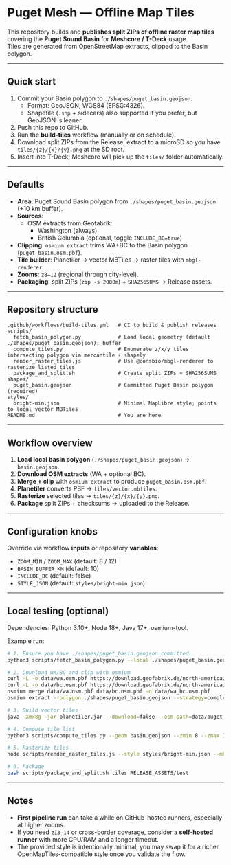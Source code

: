 # Puget Mesh — Offline Map Tiles

This repository builds and **publishes split ZIPs of offline raster map tiles** covering the **Puget Sound Basin** for **Meshcore / T-Deck** usage.  
Tiles are generated from OpenStreetMap extracts, clipped to the Basin polygon.

---

## Quick start

1. Commit your Basin polygon to `./shapes/puget_basin.geojson`.  
   - Format: GeoJSON, WGS84 (EPSG:4326).  
   - Shapefile (`.shp` + sidecars) also supported if you prefer, but GeoJSON is leaner.  
2. Push this repo to GitHub.  
3. Run the **build-tiles** workflow (manually or on schedule).  
4. Download split ZIPs from the Release, extract to a microSD so you have `tiles/{z}/{x}/{y}.png` at the SD root.  
5. Insert into T-Deck; Meshcore will pick up the `tiles/` folder automatically.

---

## Defaults

- **Area**: Puget Sound Basin polygon from `./shapes/puget_basin.geojson` (+10 km buffer).  
- **Sources**:  
  - OSM extracts from Geofabrik:  
    - Washington (always)  
    - British Columbia (optional, toggle `INCLUDE_BC=true`)  
- **Clipping**: `osmium extract` trims WA+BC to the Basin polygon (`puget_basin.osm.pbf`).  
- **Tile builder**: Planetiler → vector MBTiles → raster tiles with `mbgl-renderer`.  
- **Zooms**: `z8–12` (regional through city-level).  
- **Packaging**: split ZIPs (`zip -s 2000m`) + `SHA256SUMS` → Release assets.

---

## Repository structure

```
.github/workflows/build-tiles.yml   # CI to build & publish releases
scripts/
  fetch_basin_polygon.py            # Load local geometry (default ./shapes/puget_basin.geojson); buffer
  compute_tiles.py                  # Enumerate z/x/y tiles intersecting polygon via mercantile + shapely
  render_raster_tiles.js            # Use @consbio/mbgl-renderer to rasterize listed tiles
  package_and_split.sh              # Create split ZIPs + SHA256SUMS
shapes/
  puget_basin.geojson               # Committed Puget Basin polygon (required)
styles/
  bright-min.json                   # Minimal MapLibre style; points to local vector MBTiles
README.md                           # You are here
```


---

## Workflow overview

1. **Load local basin polygon** (`./shapes/puget_basin.geojson`) → `basin.geojson`.  
2. **Download OSM extracts** (WA + optional BC).  
3. **Merge + clip** with `osmium extract` to produce `puget_basin.osm.pbf`.  
4. **Planetiler** converts PBF → `tiles/vector.mbtiles`.  
5. **Rasterize** selected tiles → `tiles/{z}/{x}/{y}.png`.  
6. **Package** split ZIPs + checksums → uploaded to the Release.

---

## Configuration knobs

Override via workflow **inputs** or repository **variables**:

- `ZOOM_MIN` / `ZOOM_MAX` (default: 8 / 12)  
- `BASIN_BUFFER_KM` (default: 10)  
- `INCLUDE_BC` (default: false)  
- `STYLE_JSON` (default: `styles/bright-min.json`)  

---

## Local testing (optional)

Dependencies: Python 3.10+, Node 18+, Java 17+, osmium-tool.

Example run:

```bash
# 1. Ensure you have ./shapes/puget_basin.geojson committed.
python3 scripts/fetch_basin_polygon.py --local ./shapes/puget_basin.geojson --out basin.geojson --buffer-km 10

# 2. Download WA/BC and clip with osmium
curl -L -o data/wa.osm.pbf https://download.geofabrik.de/north-america/us/washington-latest.osm.pbf
curl -L -o data/bc.osm.pbf https://download.geofabrik.de/north-america/canada/british-columbia-latest.osm.pbf
osmium merge data/wa.osm.pbf data/bc.osm.pbf -o data/wa_bc.osm.pbf
osmium extract --polygon ./shapes/puget_basin.geojson --strategy=complete_ways -o data/puget_basin.osm.pbf data/wa_bc.osm.pbf

# 3. Build vector tiles
java -Xmx8g -jar planetiler.jar --download=false --osm-path=data/puget_basin.osm.pbf --output=tiles/vector.mbtiles --min-zoom=8 --max-zoom=12 --bounds-file=basin.geojson

# 4. Compute tile list
python3 scripts/compute_tiles.py --geom basin.geojson --zmin 8 --zmax 12 --prefix tilelist

# 5. Rasterize tiles
node scripts/render_raster_tiles.js --style styles/bright-min.json --mbtiles tiles/vector.mbtiles --tilelist tilelist_all.txt --outdir tiles

# 6. Package
bash scripts/package_and_split.sh tiles RELEASE_ASSETS/test

```

---

## Notes

- **First pipeline run** can take a while on GitHub-hosted runners, especially at higher zooms.
- If you need `z13–14` or cross-border coverage, consider a **self-hosted runner** with more CPU/RAM and a longer timeout.
- The provided style is intentionally minimal; you may swap it for a richer OpenMapTiles-compatible style once you validate the flow.
